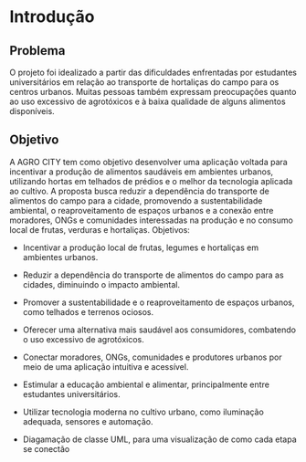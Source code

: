 # Introdução 

## Problema
O projeto foi idealizado a partir das dificuldades enfrentadas por estudantes universitários em relação ao transporte de hortaliças do campo para os centros urbanos. Muitas pessoas também expressam preocupações quanto ao uso excessivo de agrotóxicos e à baixa qualidade de alguns alimentos disponíveis.

## Objetivo
A AGRO CITY tem como objetivo desenvolver uma aplicação voltada para incentivar a produção de alimentos saudáveis em ambientes urbanos, utilizando hortas em telhados de prédios e o melhor da tecnologia aplicada ao cultivo. A proposta busca reduzir a dependência do transporte de alimentos do campo para a cidade, promovendo a sustentabilidade ambiental, o reaproveitamento de espaços urbanos e a conexão entre moradores, ONGs e comunidades interessadas na produção e no consumo local de frutas, verduras e hortaliças.
Objetivos:
 - Incentivar a produção local de frutas, legumes e hortaliças em ambientes urbanos.

- Reduzir a dependência do transporte de alimentos do campo para as cidades, diminuindo o impacto ambiental.

- Promover a sustentabilidade e o reaproveitamento de espaços urbanos, como telhados e terrenos ociosos.

- Oferecer uma alternativa mais saudável aos consumidores, combatendo o uso excessivo de agrotóxicos.

- Conectar moradores, ONGs, comunidades e produtores urbanos por meio de uma aplicação intuitiva e acessível.

- Estimular a educação ambiental e alimentar, principalmente entre estudantes universitários.

- Utilizar tecnologia moderna no cultivo urbano, como iluminação adequada, sensores e automação.

- Diagamação de classe UML, para uma visualização de como cada etapa se conectão 
